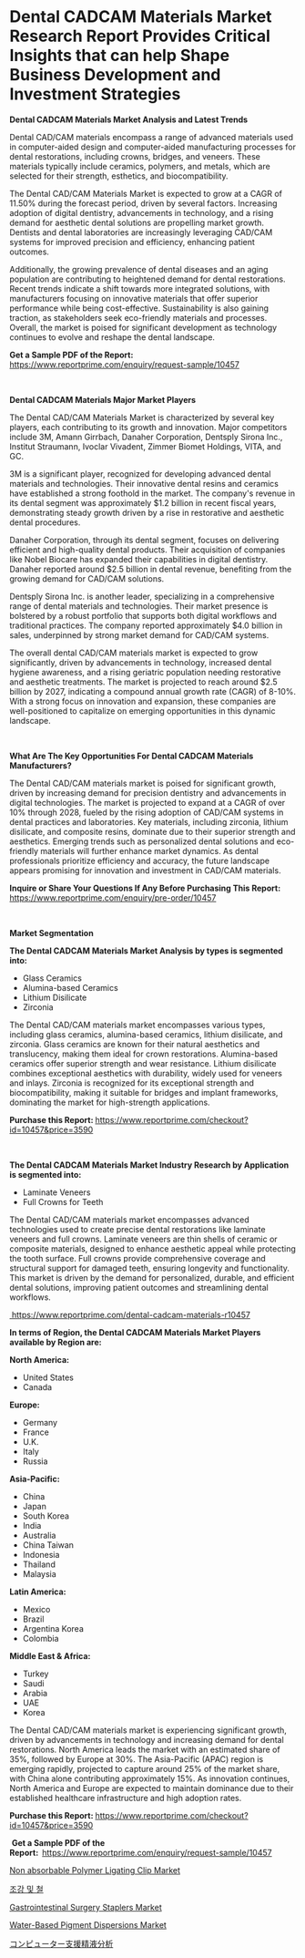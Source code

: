 <p><h1>Dental CADCAM Materials Market Research Report Provides Critical Insights that can help Shape Business Development and Investment Strategies</h1></p><p><strong>Dental CADCAM Materials Market Analysis and Latest Trends</strong></p>
<p><p>Dental CAD/CAM materials encompass a range of advanced materials used in computer-aided design and computer-aided manufacturing processes for dental restorations, including crowns, bridges, and veneers. These materials typically include ceramics, polymers, and metals, which are selected for their strength, esthetics, and biocompatibility.</p><p>The Dental CAD/CAM Materials Market is expected to grow at a CAGR of 11.50% during the forecast period, driven by several factors. Increasing adoption of digital dentistry, advancements in technology, and a rising demand for aesthetic dental solutions are propelling market growth. Dentists and dental laboratories are increasingly leveraging CAD/CAM systems for improved precision and efficiency, enhancing patient outcomes.</p><p>Additionally, the growing prevalence of dental diseases and an aging population are contributing to heightened demand for dental restorations. Recent trends indicate a shift towards more integrated solutions, with manufacturers focusing on innovative materials that offer superior performance while being cost-effective. Sustainability is also gaining traction, as stakeholders seek eco-friendly materials and processes. Overall, the market is poised for significant development as technology continues to evolve and reshape the dental landscape.</p></p>
<p><strong>Get a Sample PDF of the Report:&nbsp;</strong> <a href="https://www.reportprime.com/enquiry/request-sample/10457">https://www.reportprime.com/enquiry/request-sample/10457</a></p>
<p>&nbsp;</p>
<p><strong>Dental CADCAM Materials Major Market Players</strong></p>
<p><p>The Dental CAD/CAM Materials Market is characterized by several key players, each contributing to its growth and innovation. Major competitors include 3M, Amann Girrbach, Danaher Corporation, Dentsply Sirona Inc., Institut Straumann, Ivoclar Vivadent, Zimmer Biomet Holdings, VITA, and GC. </p><p>3M is a significant player, recognized for developing advanced dental materials and technologies. Their innovative dental resins and ceramics have established a strong foothold in the market. The company's revenue in its dental segment was approximately $1.2 billion in recent fiscal years, demonstrating steady growth driven by a rise in restorative and aesthetic dental procedures.</p><p>Danaher Corporation, through its dental segment, focuses on delivering efficient and high-quality dental products. Their acquisition of companies like Nobel Biocare has expanded their capabilities in digital dentistry. Danaher reported around $2.5 billion in dental revenue, benefiting from the growing demand for CAD/CAM solutions.</p><p>Dentsply Sirona Inc. is another leader, specializing in a comprehensive range of dental materials and technologies. Their market presence is bolstered by a robust portfolio that supports both digital workflows and traditional practices. The company reported approximately $4.0 billion in sales, underpinned by strong market demand for CAD/CAM systems.</p><p>The overall dental CAD/CAM materials market is expected to grow significantly, driven by advancements in technology, increased dental hygiene awareness, and a rising geriatric population needing restorative and aesthetic treatments. The market is projected to reach around $2.5 billion by 2027, indicating a compound annual growth rate (CAGR) of 8-10%. With a strong focus on innovation and expansion, these companies are well-positioned to capitalize on emerging opportunities in this dynamic landscape.</p></p>
<p>&nbsp;</p>
<p><strong>What Are The Key Opportunities For Dental CADCAM Materials Manufacturers?</strong></p>
<p><p>The Dental CAD/CAM materials market is poised for significant growth, driven by increasing demand for precision dentistry and advancements in digital technologies. The market is projected to expand at a CAGR of over 10% through 2028, fueled by the rising adoption of CAD/CAM systems in dental practices and laboratories. Key materials, including zirconia, lithium disilicate, and composite resins, dominate due to their superior strength and aesthetics. Emerging trends such as personalized dental solutions and eco-friendly materials will further enhance market dynamics. As dental professionals prioritize efficiency and accuracy, the future landscape appears promising for innovation and investment in CAD/CAM materials.</p></p>
<p><strong>Inquire or Share Your Questions If Any Before Purchasing This Report:</strong> <a href="https://www.reportprime.com/enquiry/pre-order/10457">https://www.reportprime.com/enquiry/pre-order/10457</a></p>
<p>&nbsp;</p>
<p><strong>Market Segmentation</strong></p>
<p><strong>The Dental CADCAM Materials Market Analysis by types is segmented into:</strong></p>
<p><ul><li>Glass Ceramics</li><li>Alumina-based Ceramics</li><li>Lithium Disilicate</li><li>Zirconia</li></ul></p>
<p><p>The Dental CAD/CAM materials market encompasses various types, including glass ceramics, alumina-based ceramics, lithium disilicate, and zirconia. Glass ceramics are known for their natural aesthetics and translucency, making them ideal for crown restorations. Alumina-based ceramics offer superior strength and wear resistance. Lithium disilicate combines exceptional aesthetics with durability, widely used for veneers and inlays. Zirconia is recognized for its exceptional strength and biocompatibility, making it suitable for bridges and implant frameworks, dominating the market for high-strength applications.</p></p>
<p><strong>Purchase this Report:&nbsp;</strong><a href="https://www.reportprime.com/checkout?id=10457&price=3590">https://www.reportprime.com/checkout?id=10457&price=3590</a></p>
<p>&nbsp;</p>
<p><strong>The Dental CADCAM Materials Market Industry Research by Application is segmented into:</strong></p>
<p><ul><li>Laminate Veneers</li><li>Full Crowns for Teeth</li></ul></p>
<p><p>The Dental CAD/CAM materials market encompasses advanced technologies used to create precise dental restorations like laminate veneers and full crowns. Laminate veneers are thin shells of ceramic or composite materials, designed to enhance aesthetic appeal while protecting the tooth surface. Full crowns provide comprehensive coverage and structural support for damaged teeth, ensuring longevity and functionality. This market is driven by the demand for personalized, durable, and efficient dental solutions, improving patient outcomes and streamlining dental workflows.</p></p>
<p><a href="https://www.reportprime.com/dental-cadcam-materials-r10457">&nbsp;https://www.reportprime.com/dental-cadcam-materials-r10457</a></p>
<p><strong>In terms of Region, the Dental CADCAM Materials Market Players available by Region are:</strong></p>
<p>
    <p> <strong> North America: </strong>
        <ul>
            <li>United States</li>
            <li>Canada</li>
        </ul>
        </p> 
    <p> <strong> Europe: </strong>
        <ul>
            <li>Germany</li>
            <li>France</li>
            <li>U.K.</li>
            <li>Italy</li>
            <li>Russia</li>
        </ul>
        </p> 
    <p> <strong> Asia-Pacific: </strong>
        <ul>
            <li>China</li>
            <li>Japan</li>
            <li>South Korea</li>
            <li>India</li>
            <li>Australia</li>
            <li>China Taiwan</li>
            <li>Indonesia</li>
            <li>Thailand</li>
            <li>Malaysia</li>
        </ul>
        </p> 
    <p> <strong> Latin America: </strong>
        <ul>
            <li>Mexico</li>
            <li>Brazil</li>
            <li>Argentina Korea</li>
            <li>Colombia</li>
        </ul>
        </p> 
    <p> <strong> Middle East & Africa: </strong>
        <ul>
            <li>Turkey</li>
            <li>Saudi</li>
            <li>Arabia</li>
            <li>UAE</li>
            <li>Korea</li>
        </ul>
    </p>
    </p>
<p><p>The Dental CAD/CAM materials market is experiencing significant growth, driven by advancements in technology and increasing demand for dental restorations. North America leads the market with an estimated share of 35%, followed by Europe at 30%. The Asia-Pacific (APAC) region is emerging rapidly, projected to capture around 25% of the market share, with China alone contributing approximately 15%. As innovation continues, North America and Europe are expected to maintain dominance due to their established healthcare infrastructure and high adoption rates.</p></p>
<p><strong>Purchase this Report: </strong><a href="https://www.reportprime.com/checkout?id=10457&price=3590">https://www.reportprime.com/checkout?id=10457&price=3590</a></p>
<p>&nbsp;<strong>Get a Sample PDF of the Report:&nbsp;&nbsp;</strong><a href="https://www.reportprime.com/enquiry/request-sample/10457">https://www.reportprime.com/enquiry/request-sample/10457</a></p>
<p><strong></strong></p>
<p><p><a href="https://github.com/NargisHussain432/Market-Research-Report-List-1/blob/main/non-absorbable-polymer-ligating-clip-market.md">Non absorbable Polymer Ligating Clip Market</a></p><p><a href="https://medium.com/@gabrielblanda5656/%EC%84%B8%EA%B3%84-crude-steel-and-iron-market-%EC%9D%80-2024%EC%97%90%EC%84%9C-2031%EB%A1%9C-%EC%97%B0%ED%8F%89%EA%B7%A0-%EC%A6%9D%EA%B0%80%EC%9C%A8%EC%9D%84-%EB%B3%B4%EC%9D%BC-%EA%B2%83%EC%9C%BC%EB%A1%9C-%EC%98%88%EC%83%81%EB%90%A9%EB%8B%88%EB%8B%A4-b33a6cd00dad">조강 및 철</a></p><p><a href="https://github.com/FahadAhmed223/Market-Research-Report-List-1/blob/main/gastrointestinal-surgery-staplers-market.md">Gastrointestinal Surgery Staplers Market</a></p><p><a href="https://medium.com/@kstephenurdes435/the-global-water-based-pigment-dispersions-market-is-a-dynamic-and-growing-industry-7c68a2f9ab0c">Water-Based Pigment Dispersions Market</a></p><p><a href="https://medium.com/@rudysimonis2023/computer-assisted-semen-analysis-market-%E3%81%AE%E3%82%B0%E3%83%AD%E3%83%BC%E3%83%90%E3%83%AB%E5%B8%82%E5%A0%B4%E6%A6%82%E8%A6%81%E3%81%AF-%E4%B8%96%E7%95%8C%E3%81%8A%E3%82%88%E3%81%B3%E4%B8%BB%E8%A6%81%E5%B8%82%E5%A0%B4%E3%81%AB%E3%81%8A%E3%81%91%E3%82%8B%E6%A5%AD%E7%95%8C%E3%81%AB%E5%BD%B1%E9%9F%BF%E3%82%92%E4%B8%8E%E3%81%88%E3%82%8B%E4%B8%BB%E8%A6%81%E3%81%AA%E3%83%88%E3%83%AC%E3%83%B3%E3%83%89%E3%81%AB%E3%81%A4%E3%81%84%E3%81%A6-%E7%8B%AC%E8%87%AA%E3%81%AE%E8%A6%96%E7%82%B9%E3%82%92%E6%8F%90%E4%BE%9B%E3%81%97%E3%81%BE%E3%81%99-27a1b93f6d1e">コンピューター支援精液分析</a></p></p>